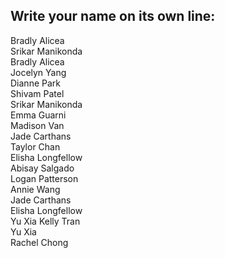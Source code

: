 ## Write your name on its own line:   


Bradly Alicea    
Srikar Manikonda  
Bradly Alicea  
Jocelyn Yang   
Dianne Park   
Shivam Patel    
Srikar Manikonda   
Emma Guarni   
Madison Van   
Jade Carthans   
Taylor Chan   
Elisha Longfellow   
Abisay Salgado   
Logan Patterson  
Annie Wang   
Jade Carthans   
Elisha Longfellow   
Yu Xia
Kelly Tran   
Yu Xia     
Rachel Chong    